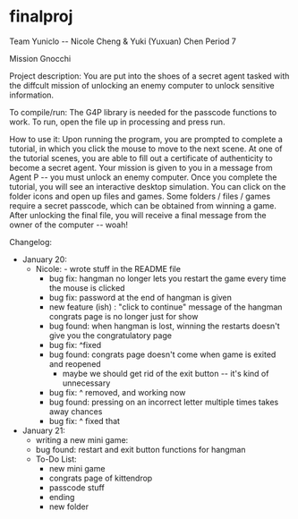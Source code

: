 # finalproj
Team Yuniclo -- Nicole Cheng & Yuki (Yuxuan) Chen
Period 7

Mission Gnocchi

Project description:
You are put into the shoes of a secret agent tasked with the diffcult mission of unlocking an enemy computer to unlock sensitive information.

To compile/run:
The G4P library is needed for the passcode functions to work. To run, open the file up in processing and press run.

How to use it:
Upon running the program, you are prompted to complete a tutorial, in which you click the mouse to move to the next scene. 
At one of the tutorial scenes, you are able to fill out a certificate of authenticity to become a secret agent.
Your mission is given to you in a message from Agent P -- you must unlock an enemy computer. 
Once you complete the tutorial, you will see an interactive desktop simulation. 
You can click on the folder icons and open up files and games.
Some folders / files / games require a secret passcode, which can be obtained from winning a game.
After unlocking the final file, you will receive a final message from the owner of the computer -- woah!

Changelog:
- January 20:
	- Nicole: - wrote stuff in the README file
		- bug fix: hangman no longer lets you restart the game every time the mouse is clicked
		- bug fix: password at the end of hangman is given
		- new feature (ish) : "click to continue" message of the hangman congrats page is no longer just for show
		- bug found: when hangman is lost, winning the restarts doesn't give you the congratulatory page
		- bug fix: ^fixed
		- bug found: congrats page doesn't come when game is exited and reopened
			- maybe we should get rid of the exit button -- it's kind of unnecessary
		- bug fix: ^ removed, and working now
		- bug found: pressing on an incorrect letter multiple times takes away chances
		- bug fix: ^ fixed that
- January 21:
	- writing a new mini game: 
	- bug found: restart and exit button functions for hangman
	- To-Do List:
		- new mini game
		- congrats page of kittendrop
		- passcode stuff
		- ending
		- new folder
